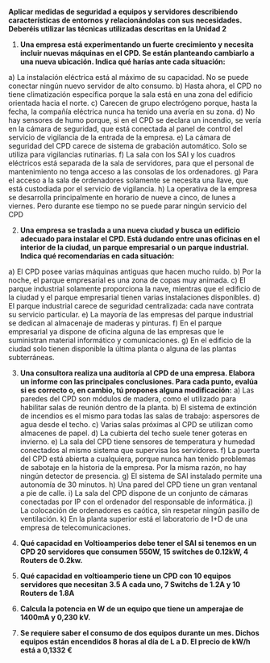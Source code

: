 **Aplicar medidas de seguridad a equipos y servidores describiendo características de entornos y relacionándolas con sus necesidades. Deberéis utilizar las técnicas utilizadas descritas en la Unidad 2**

1. **Una empresa está experimentando un fuerte crecimiento y necesita incluir nuevas máquinas en el CPD. Se están planteando cambiarlo a una nueva ubicación. 
Indica qué harías ante cada situación:**

a) La instalación eléctrica está al máximo de su capacidad. No se puede conectar ningún nuevo servidor de alto consumo.
b) Hasta ahora, el CPD no tiene climatización específica porque la sala está en una zona del edificio 
orientada hacia el norte. 
c) Carecen de grupo electrógeno porque, hasta la fecha, la compañía eléctrica nunca ha tenido una avería en su zona.
d) No hay sensores de humo porque, si en el CPD se declara un incendio, se vería en la cámara de seguridad, que está conectada al panel de control del servicio de vigilancia de la entrada de la empresa.
e) La cámara de seguridad del CPD carece de sistema de grabación automático. Solo se utiliza para vigilancias rutinarias.
f) La sala con los SAI y los cuadros eléctricos está separada de la sala de servidores, para que el personal de mantenimiento no tenga acceso a las consolas de 
los ordenadores.
g) Para el acceso a la sala de ordenadores solamente se necesita una llave, que está custodiada por el servicio de vigilancia.
h) La operativa de la empresa se desarrolla principalmente en horario de nueve a cinco, de lunes a viernes. Pero durante ese tiempo no se puede parar ningún servicio del CPD

2. **Una empresa se traslada a una nueva ciudad y busca un edificio adecuado para instalar el CPD. Está dudando entre unas oficinas en el interior de la ciudad, un parque empresarial o un parque industrial. Indica qué recomendarías en cada situación:**

a) El CPD posee varias máquinas antiguas que hacen mucho ruido.
b) Por la noche, el parque empresarial es una zona de copas muy animada.
c) El parque industrial solamente proporciona la nave, mientras que el edificio de la ciudad y el parque 
empresarial tienen varias instalaciones disponibles.
d) El parque industrial carece de seguridad centralizada: cada nave contrata su servicio particular.
e) La mayoría de las empresas del parque industrial se dedican al almacenaje de maderas y pinturas.
f) En el parque empresarial ya dispone de oficina alguna de las empresas que le suministran material informático y comunicaciones.
g) En el edificio de la ciudad solo tienen disponible la última planta o alguna de las plantas subterráneas.

3. **Una consultora realiza una auditoría al CPD de una empresa. Elabora un informe con las principales conclusiones. Para cada punto, evalúa si es correcto o, en cambio, tú propones alguna modificación:**
  a) Las paredes del CPD son módulos de madera, como el utilizado para habilitar salas de reunión dentro de la planta.
  b) El sistema de extinción de incendios es el mismo para todas las salas de trabajo: aspersores de agua 
  desde el techo.
  c) Varias salas próximas al CPD se utilizan como almacenes de papel.
  d) La cubierta del techo suele tener goteras en invierno.
  e) La sala del CPD tiene sensores de temperatura y humedad conectados al mismo sistema que supervisa los servidores.
  f) La puerta del CPD está abierta a cualquiera, porque nunca han tenido problemas de sabotaje en la historia de la empresa. Por la misma razón, no hay ningún detector de presencia.
  g) El sistema de SAI instalado permite una autonomía de 30 minutos.
  h) Una pared del CPD tiene un gran ventanal a pie de calle.
  i) La sala del CPD dispone de un conjunto de cámaras conectadas por IP con el ordenador del responsable de informática.
  j) La colocación de ordenadores es caótica, sin respetar ningún pasillo de ventilación.
  k) En la planta superior está el laboratorio de I+D de una empresa de telecomunicaciones.

4. **Qué capacidad en Voltioamperios debe tener el SAI si tenemos en un CPD 20 servidores que consumen 550W, 15 switches de 0.12kW, 4 Routers de 0.2kw.**
5. **Qué capacidad en voltioamperio tiene un CPD con 10 equipos servidores que necesitan 3.5 A cada uno, 7 Switchs de 1.2A y 10 Routers de 1.8A**
6. **Calcula la potencia en W de un equipo que tiene un amperajae de 1400mA y 0,230 kV.**
7. **Se requiere saber el consumo de dos equipos durante un mes. Dichos equipos están encendidos 8 horas al día de L a D. El precio de kW/h está a 0,1332 €**
